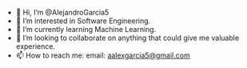 - 👋 Hi, I’m @AlejandroGarcia5
- 👀 I’m interested in Software Engineering.
- 🌱 I’m currently learning Machine Learning.
- 💞️ I’m looking to collaborate on anything that could give me valuable experience.
- 📫 How to reach me: email: aalexgarcia5@gmail.com

<!---
AlejandroGarcia5/AlejandroGarcia5 is a ✨ special ✨ repository because its `README.md` (this file) appears on your GitHub profile.
You can click the Preview link to take a look at your changes.
--->

